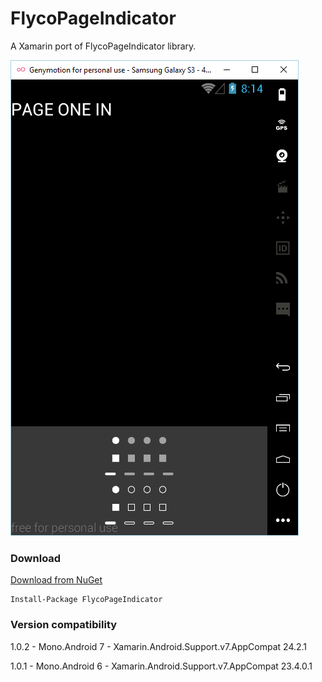 # FlycoPageIndicator
A Xamarin port of FlycoPageIndicator library.

![example](https://github.com/ararog/FlycoPageIndicator/blob/master/screenshot.png)

### Download
[Download from NuGet](https://www.nuget.org/packages/FlycoPageIndicator/)
```
Install-Package FlycoPageIndicator
```

### Version compatibility

1.0.2 - Mono.Android 7 - Xamarin.Android.Support.v7.AppCompat 24.2.1

1.0.1 - Mono.Android 6 - Xamarin.Android.Support.v7.AppCompat 23.4.0.1
